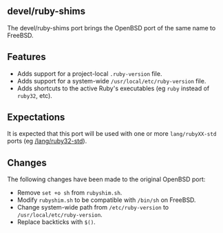 ## devel/ruby-shims

The devel/ruby-shims port brings the OpenBSD port of the same name
to FreeBSD.

## Features 

* Adds support for a project-local `.ruby-version` file. 
* Adds support for a system-wide `/usr/local/etc/ruby-version` file.
* Adds shortcuts to the active Ruby's executables (eg `ruby` instead of `ruby32`, etc).

## Expectations

It is expected that this port will be used with one or more `lang/rubyXX-std` ports 
(eg [/lang/ruby32-std](https://github.com/0x1eef/tree/main/FreeBSD/lang/ruby32-std)).

## Changes

The following changes have been made to the original OpenBSD port:

* Remove `set +o sh` from `rubyshim.sh`.
* Modify `rubyshim.sh` to be compatible with `/bin/sh` on FreeBSD.
* Change system-wide path from `/etc/ruby-version` to `/usr/local/etc/ruby-version`.
* Replace backticks with `$()`.
